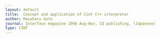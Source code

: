 ```yaml
---
layout: default
title:  Concept and application of Cint C++ interpreter
author: Masaharu Goto
journal: Interface magazine 1996 Aug-Nov, CQ publishing, (Japanese)
type: CINT
---
```

